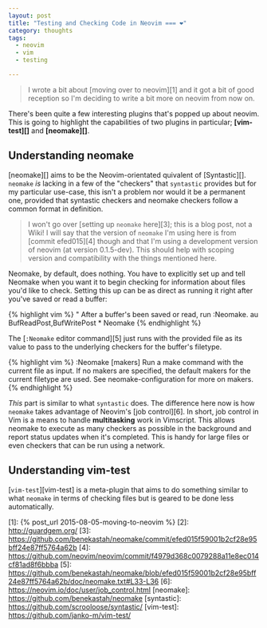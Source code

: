 ```yaml
---
layout: post
title: "Testing and Checking Code in Neovim === ❤️"
category: thoughts
tags:
  - neovim
  - vim
  - testing

---
```


> I wrote a bit about [moving over to neovim][1] and it got a bit of good
> reception so I'm deciding to write a bit more on neovim from now on.

There's been quite a few interesting plugins that's popped up about neovim.
This is going to highlight the capabilities of two plugins in particular;
**[vim-test][]** and **[neomake][]**. 

## Understanding neomake

[neomake][] aims to be the Neovim-orientated quivalent of [Syntastic][].
`neomake` _is_ lacking in a few of the "checkers" that `syntastic` provides
but for my particular use-case, this isn't a problem nor would it be a
permanent one, provided that syntastic checkers and neomake checkers follow a
common format in definition.

> I won't go over [setting up `neomake` here][3]; this is a blog post, not a Wiki!
> I will say that the version of `neomake` I'm using here is from [commit
> efed015][4] though and that I'm using a development version of neovim (at
> version 0.1.5-dev). This should help with scoping version and compatibility with
> the things mentioned here.

Neomake, by default, does nothing. You have to explicitly set up and tell
Neomake when you want it to begin checking for information about files you'd
like to check. Setting this up can be as direct as running it right after you've
saved or read a buffer:

{% highlight vim %}
" After a buffer's been saved or read, run :Neomake.
au BufReadPost,BufWritePost * Neomake
{% endhighlight %}

The [`:Neomake` editor command][5] just runs with the provided file as its value
to pass to the underlying checkers for the buffer's filetype. 

{% highlight vim %}
:Neomake [makers]       Run a make command with the current file as input. If
                        no makers are specified, the default makers for the
                        current filetype are used. See neomake-configuration
                        for more on makers.
{% endhighlight %}

_This_ part is similar to what `syntastic` does. The difference here now is how
`neomake` takes advantage of Neovim's [job control][6]. In short, job control in
Vim is a means to handle **multitasking** work in Vimscript. This allows neomake to
execute as many checkers as possible in the background and report status updates when
it's completed. This is handy for large files or even checkers that can be run
using a network.

## Understanding vim-test

[`vim-test`][vim-test] is a meta-plugin that aims to do something similar to
what `neomake` in terms of checking files but is geared to be done less
automatically.

[1]: {% post_url 2015-08-05-moving-to-neovim %}
[2]: http://guardgem.org/
[3]: https://github.com/benekastah/neomake/commit/efed015f59001b2cf28e95bff24e87ff5764a62b
[4]: https://github.com/neovim/neovim/commit/f4979d368c0079288a11e8ec014cf81ad8f6bbba
[5]: https://github.com/benekastah/neomake/blob/efed015f59001b2cf28e95bff24e87ff5764a62b/doc/neomake.txt#L33-L36
[6]: https://neovim.io/doc/user/job_control.html
[neomake]: https://github.com/benekastah/neomake
[syntastic]: https://github.com/scrooloose/syntastic/
[vim-test]: https://github.com/janko-m/vim-test/
[^1]: That
